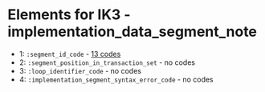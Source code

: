 # Elements for IK3 - implementation_data_segment_note
* 1: `:segment_id_code` - [13 codes](../elements/IK3_1.md)
* 2: `:segment_position_in_transaction_set` - no codes
* 3: `:loop_identifier_code` - no codes
* 4: `:implementation_segment_syntax_error_code` - no codes
